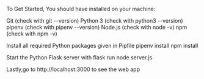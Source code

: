 To Get Started,
You should have installed on your machine:


Git (check with git --version)
Python 3 (check with python3 --version)
pipenv (check with pipenv --version)
Node.js (check with node -v)
npm (check with npm -v)


Install all required Python packages given in Pipfile
pipenv install
npm install


Start the Python Flask server with
flask run
node server.js

Lastly,go to http://localhost:3000 to see the web app


